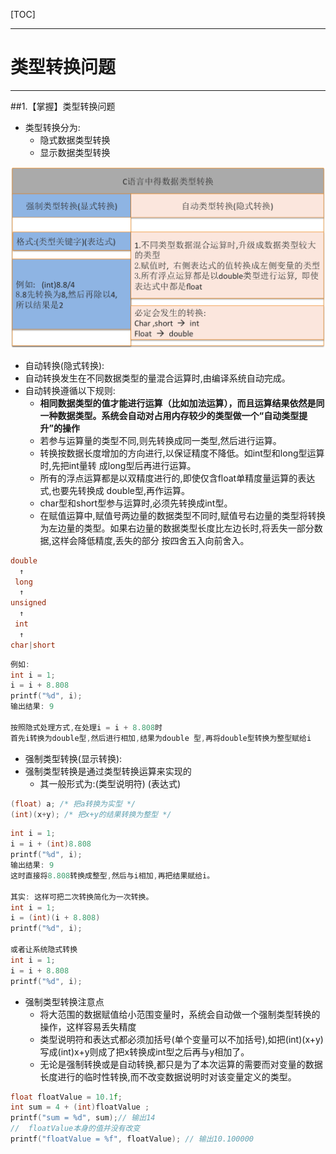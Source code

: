 

[TOC]

---

# 类型转换问题



---
##1.【掌握】类型转换问题

- 类型转换分为:
    + 隐式数据类型转换
    + 显示数据类型转换

![](./images/shujuleixingzhuanh.png)

- 自动转换(隐式转换):
- 自动转换发生在不同数据类型的量混合运算时,由编译系统自动完成。
- 自动转换遵循以下规则:
    + **相同数据类型的值才能进行运算（比如加法运算），而且运算结果依然是同一种数据类型。系统会自动对占用内存较少的类型做一个“自动类型提升”的操作**
    + 若参与运算量的类型不同,则先转换成同一类型,然后进行运算。
    + 转换按数据长度增加的方向进行,以保证精度不降低。如int型和long型运算时,先把int量转 成long型后再进行运算。
    + 所有的浮点运算都是以双精度进行的,即使仅含float单精度量运算的表达式,也要先转换成 double型,再作运算。
    + char型和short型参与运算时,必须先转换成int型。
    + 在赋值运算中,赋值号两边量的数据类型不同时,赋值号右边量的类型将转换为左边量的类型。如果右边量的数据类型长度比左边长时,将丢失一部分数据,这样会降低精度,丢失的部分 按四舍五入向前舍入。

```c
double
  ↑
 long
  ↑
unsigned
  ↑
 int
  ↑
char|short
```

```c
例如:
int i = 1;
i = i + 8.808
printf("%d", i);
输出结果: 9

按照隐式处理方式,在处理i = i + 8.808时
首先i转换为double型,然后进行相加,结果为double 型,再将double型转换为整型赋给i
```

- 强制类型转换(显示转换):
- 强制类型转换是通过类型转换运算来实现的
    + 其一般形式为:(类型说明符) (表达式)


``` c
(float) a; /* 把a转换为实型 */
(int)(x+y); /* 把x+y的结果转换为整型 */
```

```c
int i = 1;
i = i + (int)8.808
printf("%d", i);
输出结果: 9
这时直接将8.808转换成整型,然后与i相加,再把结果赋给i。

其实: 这样可把二次转换简化为一次转换。
int i = 1;
i = (int)(i + 8.808)
printf("%d", i);

或者让系统隐式转换
int i = 1;
i = i + 8.808
printf("%d", i);
```

- 强制类型转换注意点
    + 将大范围的数据赋值给小范围变量时，系统会自动做一个强制类型转换的操作，这样容易丢失精度
    + 类型说明符和表达式都必须加括号(单个变量可以不加括号),如把(int)(x+y)写成(int)x+y则成了把x转换成int型之后再与y相加了。
    + 无论是强制转换或是自动转换,都只是为了本次运算的需要而对变量的数据长度进行的临时性转换,而不改变数据说明时对该变量定义的类型。

```c
float floatValue = 10.1f;
int sum = 4 + (int)floatValue ;
printf("sum = %d", sum);// 输出14
//  floatValue本身的值并没有改变
printf("floatValue = %f", floatValue); // 输出10.100000
```


